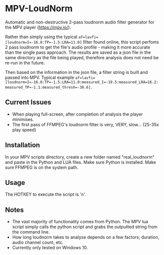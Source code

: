 # MPV-LoudNorm
Automatic and non-destructive 2-pass loudnorm audio filter generator for the MPV player (https://mpv.io/).

Rather than simply using the typical `af=lavfi=[loudnorm=I=-16.0:TP=-1.5:LRA=11.0]` filter found online, this script perfoms 2 pass loudnorm to get the file's audio profile - making it more accurate than the single pass approach. The results are saved as a json file in the same directory as the file being played, therefore analysis does not need be re-run in the future.

Then based on the information in the json file, a filter string is built and passed into MPV. Typical example `af=lavfi=[loudnorm=I=-16.0:TP=-1.5:LRA=11.0:measured_I=-19.5:measured_LRA=16.2:measured_TP=-1.1:measured_thresh=-30.6]`.

## Current Issues

 - When playing full-screen, after completion of analysis the player minimises.
 - The first pass of FFMPEG's loudnorm filter is very, VERY, slow... (25-35x play speed)

## Installation

In your MPV scripts directory, create a new folder named "real_loudnorm" and paste in the Python and LUA files.
Make sure Python is installed.
Make sure FFMPEG is on the system path.

## Usage

The HOTKEY to execute the script is 'n'.

## Notes

 - The vast majority of functionality comes from Python. The MPV lua script simply calls the python script and grabs the outputted string from the command line.
 - How long loudnorm takes to analyse depends on a few factors; duration, audio channel count, etc.
 - Currently only tested on Windows 10.
